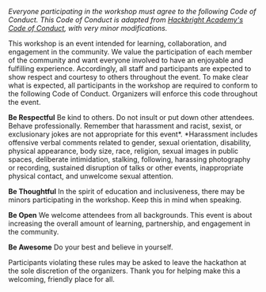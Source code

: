 _Everyone participating in the workshop must agree to the following Code of Conduct. This Code of Conduct is adapted from [Hackbright Academy's Code of Conduct](https://hackbrightacademy.com/code-of-conduct-for-hackathons/), with very minor modifications._

This workshop is an event intended for learning, collaboration, and engagement in the community. We value the participation of each member of the community and want everyone involved to have an enjoyable and fulfilling experience. Accordingly, all staff and participants are expected to show respect and courtesy to others throughout the event. To make clear what is expected, all participants in the workshop are required to conform to the following Code of Conduct. Organizers will enforce this code throughout the event.

**Be Respectful** Be kind to others. Do not insult or put down other attendees. Behave professionally. Remember that harassment and racist, sexist, or exclusionary jokes are not appropriate for this event*. *Harassment includes offensive verbal comments related to gender, sexual orientation, disability, physical appearance, body size, race, religion, sexual images in public spaces, deliberate intimidation, stalking, following, harassing photography or recording, sustained disruption of talks or other events, inappropriate physical contact, and unwelcome sexual attention.

**Be Thoughtful** In the spirit of education and inclusiveness, there may be minors participating in the workshop. Keep this in mind when speaking.

**Be Open** We welcome attendees from all backgrounds. This event is about increasing the overall amount of learning, partnership, and engagement in the community.

**Be Awesome** Do your best and believe in yourself. 

Participants violating these rules may be asked to leave the hackathon at the sole discretion of the organizers. Thank you for helping make this a welcoming, friendly place for all.
